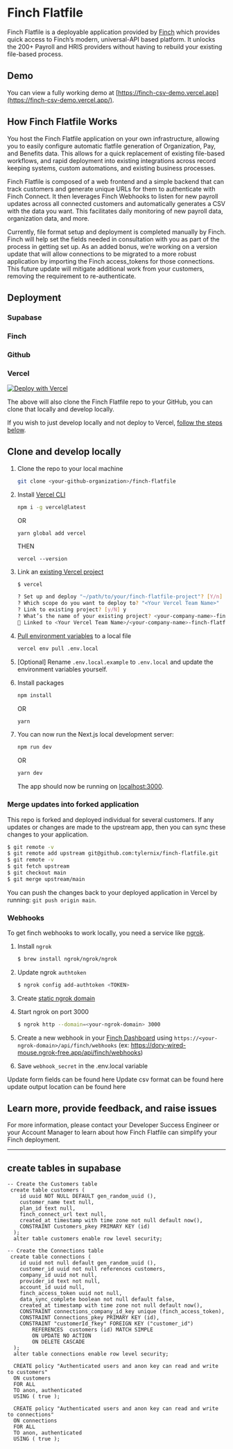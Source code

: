 # Finch Flatfile

Finch Flatfile is a deployable application provided by [Finch](https://tryfinch.com) which provides quick access to Finch’s modern, universal-API based platform. It unlocks the 200+ Payroll and HRIS providers without having to rebuild your existing file-based process.

## Demo

You can view a fully working demo at [https://finch-csv-demo.vercel.app](https://finch-csv-demo.vercel.app/).

## How Finch Flatfile Works

You host the Finch Flatfile application on your own infrastructure, allowing you to easily configure automatic flatfile generation of Organization, Pay, and Benefits data. This allows for a quick replacement of existing file-based workflows, and rapid deployment into existing integrations across record keeping systems, custom automations, and existing business processes.

Finch Flatfile is composed of a web frontend and a simple backend that can track customers and generate unique URLs for them to authenticate with Finch Connect. It then leverages Finch Webhooks to listen for new payroll updates across all connected customers and automatically generates a CSV with the data you want. This facilitates daily monitoring of new payroll data, organization data, and more.

Currently, file format setup and deployment is completed manually by Finch. Finch will help set the fields needed in consultation with you as part of the process in getting set up. As an added bonus, we’re working on a version update that will allow connections to be migrated to a more robust application by importing the Finch access_tokens for those connections. This future update will mitigate additional work from your customers, removing the requirement to re-authenticate.

## Deployment

### Supabase

### Finch

### Github

### Vercel

[![Deploy with Vercel](https://vercel.com/button)](https://vercel.com/new/clone?repository-url=https%3A%2F%2Fgithub.com%2Ftylernix%2Ffinch-file&env=APP_NAME,SUPPORT_EMAIL,NEXT_PUBLIC_FINCH_CLIENT_ID,FINCH_CLIENT_ID,FINCH_CLIENT_SECRET,FINCH_WEBHOOK_SECRET,NEXT_PUBLIC_SUPABASE_URL,NEXT_PUBLIC_SUPABASE_ANON_KEY)

The above will also clone the Finch Flatfile repo to your GitHub, you can clone that locally and develop locally.

If you wish to just develop locally and not deploy to Vercel, [follow the steps below](#clone-and-develop-locally).

## Clone and develop locally

1. Clone the repo to your local machine

   ```bash
   git clone <your-github-organization>/finch-flatfile
   ```

1. Install [Vercel CLI](https://vercel.com/docs/cli)

   ```bash
   npm i -g vercel@latest
   ```
   OR
   ```
   yarn global add vercel
   ```
   THEN
   ```
   vercel --version
   ```

1. Link an [existing Vercel project](https://vercel.com/docs/cli/project-linking)

   ```bash
   $ vercel

   ? Set up and deploy "~/path/to/your/finch-flatfile-project"? [Y/n] y
   ? Which scope do you want to deploy to? "<Your Vercel Team Name>"
   ? Link to existing project? [y/N] y
   ? What’s the name of your existing project? <your-company-name>-finch-flatfile
   🔗 Linked to <Your Vercel Team Name>/<your-company-name>-finch-flatfile (created .vercel and added it to .gitignore)
   ```

1. [Pull environment variables](https://vercel.com/docs/cli/env) to a local file

   ```bash
   vercel env pull .env.local
   ```

1. [Optional] Rename `.env.local.example` to `.env.local` and update the environment variables yourself.

1. Install packages

   ```bash
   npm install
   ```
   OR
   ```bash
   yarn
   ```

2. You can now run the Next.js local development server:

   ```bash
   npm run dev
   ```
   OR
   ```bash
   yarn dev
   ```

   The app should now be running on [localhost:3000](http://localhost:3000/).

### Merge updates into forked application

This repo is forked and deployed individual for several customers. If any updates or changes are made to the upstream app, then you can sync these changes to your application.

```bash
$ git remote -v
$ git remote add upstream git@github.com:tylernix/finch-flatfile.git
$ git remote -v
$ git fetch upstream
$ git checkout main
$ git merge upstream/main
```

You can push the changes back to your deployed application in Vercel by running: `git push origin main`.

### Webhooks

To get finch webhooks to work locally, you need a service like [ngrok](https://ngrok.com/use-cases/ingress-for-dev-test-environments).

1. Install `ngrok`

   ```bash
   $ brew install ngrok/ngrok/ngrok
   ```

1. Update ngrok `authtoken`

   ```bash
   $ ngrok config add-authtoken <TOKEN>
   ```

1. Create [static ngrok domain](https://dashboard.ngrok.com/cloud-edge/domains)
1. Start ngrok on port 3000

   ```bash
   $ ngrok http --domain=<your-ngrok-domain> 3000
   ```

1. Create a new webhook in your [Finch Dashboard](https://dashboard.tryfinch.com/) using `https://<your-ngrok-domain>/api/finch/webhooks` (ex: https://dory-wired-mouse.ngrok-free.app/api/finch/webhooks)
   
1. Save `webhook_secret` in the .env.local variable


Update form fields can be found here
Update csv format can be found here
update output location can be found here

## Learn more, provide feedback, and raise issues

For more information, please contact your Developer Success Engineer or your Account Manager to learn about how Finch Flatfile can simplify your Finch deployment.

---

## create tables in supabase

```
-- Create the Customers table
 create table customers (
    id uuid NOT NULL DEFAULT gen_random_uuid (),
    customer_name text null,
    plan_id text null,
    finch_connect_url text null,
    created_at timestamp with time zone not null default now(),
    CONSTRAINT Customers_pkey PRIMARY KEY (id)
  );
  alter table customers enable row level security;

-- Create the Connections table
 create table connections (
    id uuid not null default gen_random_uuid (),
    customer_id uuid not null references customers,
    company_id uuid not null,
    provider_id text not null,
    account_id uuid null,
    finch_access_token uuid not null,
    data_sync_complete boolean not null default false,
    created_at timestamp with time zone not null default now(),
    CONSTRAINT connections_company_id_key unique (finch_access_token),
    CONSTRAINT Connections_pkey PRIMARY KEY (id),
    CONSTRAINT "customerId_fkey" FOREIGN KEY ("customer_id")
        REFERENCES  customers (id) MATCH SIMPLE
        ON UPDATE NO ACTION
        ON DELETE CASCADE
  );
  alter table connections enable row level security;

  CREATE policy "Authenticated users and anon key can read and write to customers"
  ON customers 
  FOR ALL
  TO anon, authenticated
  USING ( true );

  CREATE policy "Authenticated users and anon key can read and write to connections"
  ON connections 
  FOR ALL
  TO anon, authenticated
  USING ( true );
```
